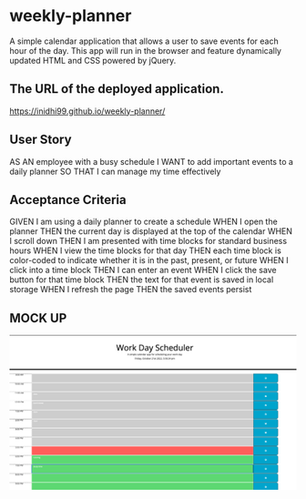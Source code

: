 # weekly-planner
A simple calendar application that allows a user to save events for each hour of the day. This app will run in the browser and feature dynamically updated HTML and CSS powered by jQuery.

## The URL of the deployed application.
https://inidhi99.github.io/weekly-planner/


## User Story
AS AN employee with a busy schedule
I WANT to add important events to a daily planner
SO THAT I can manage my time effectively

## Acceptance Criteria
GIVEN I am using a daily planner to create a schedule
WHEN I open the planner
THEN the current day is displayed at the top of the calendar
WHEN I scroll down
THEN I am presented with time blocks for standard business hours
WHEN I view the time blocks for that day
THEN each time block is color-coded to indicate whether it is in the past, present, or future
WHEN I click into a time block
THEN I can enter an event
WHEN I click the save button for that time block
THEN the text for that event is saved in local storage
WHEN I refresh the page
THEN the saved events persist


## MOCK UP 
![](Assets/images/Screen%20Shot%202022-10-21%20at%205.06.35%20PM.png)
